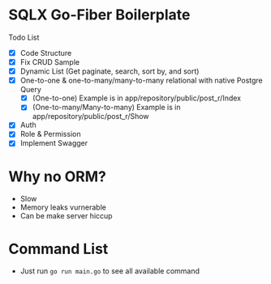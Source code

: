 # SQLX Go-Fiber Boilerplate
Todo List
- [x]  Code Structure
- [x]  Fix CRUD Sample
- [x]  Dynamic List (Get paginate, search, sort by, and sort)
- [x]  One-to-one & one-to-many/many-to-many relational with native Postgre Query
    - [x]  (One-to-one) Example is in app/repository/public/post_r/Index
    - [x]  (One-to-many/Many-to-many) Example is in app/repository/public/post_r/Show
- [x]  Auth
- [x]  Role & Permission
- [x]  Implement Swagger

# Why no ORM?
- Slow
- Memory leaks vurnerable
- Can be make server hiccup

# Command List
- Just run `go run main.go` to see all available command

